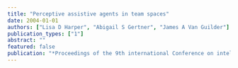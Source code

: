 ```yaml
---
title: "Perceptive assistive agents in team spaces"
date: 2004-01-01
authors: ["Lisa D Harper", "Abigail S Gertner", "James A Van Guilder"]
publication_types: ["1"]
abstract: ""
featured: false
publication: "*Proceedings of the 9th international Conference on intelligent User interfaces*"
---
```

